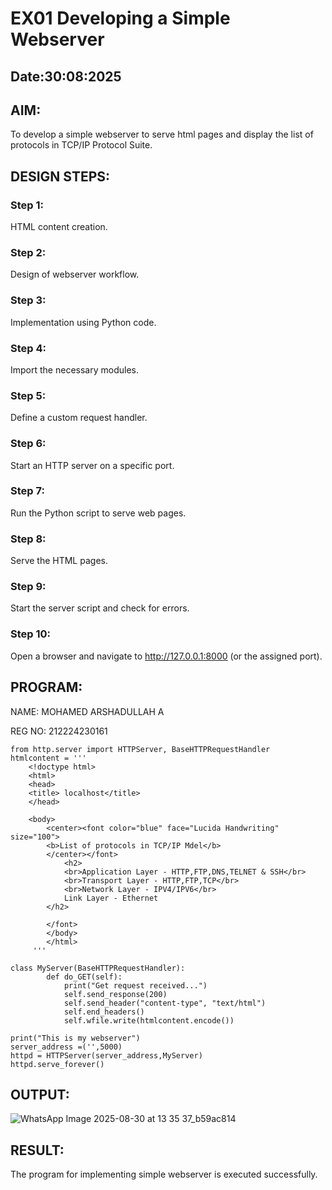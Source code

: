 # EX01 Developing a Simple Webserver
## Date:30:08:2025


## AIM:
To develop a simple webserver to serve html pages and display the list of protocols in TCP/IP Protocol Suite.

## DESIGN STEPS:
### Step 1: 
HTML content creation.

### Step 2:
Design of webserver workflow.

### Step 3:
Implementation using Python code.

### Step 4:
Import the necessary modules.

### Step 5:
Define a custom request handler.

### Step 6:
Start an HTTP server on a specific port.

### Step 7:
Run the Python script to serve web pages.

### Step 8:
Serve the HTML pages.

### Step 9:
Start the server script and check for errors.

### Step 10:
Open a browser and navigate to http://127.0.0.1:8000 (or the assigned port).

## PROGRAM:
NAME: MOHAMED ARSHADULLAH A

REG NO: 212224230161
```
from http.server import HTTPServer, BaseHTTPRequestHandler
htmlcontent = '''
    <!doctype html>
    <html>
    <head>
    <title> localhost</title>
    </head>

    <body>
        <center><font color="blue" face="Lucida Handwriting" size="100">
        <b>List of protocols in TCP/IP Mdel</b>
        </center></font>
            <h2>
            <br>Application Layer - HTTP,FTP,DNS,TELNET & SSH</br>
            <br>Transport Layer - HTTP,FTP,TCP</br>
            <br>Network Layer - IPV4/IPV6</br>
            Link Layer - Ethernet
        </h2>
        
        </font>
        </body>
        </html>
     '''

class MyServer(BaseHTTPRequestHandler):
        def do_GET(self):
            print("Get request received...")
            self.send_response(200) 
            self.send_header("content-type", "text/html")       
            self.end_headers()
            self.wfile.write(htmlcontent.encode())

print("This is my webserver") 
server_address =('',5000)
httpd = HTTPServer(server_address,MyServer)
httpd.serve_forever()
```
## OUTPUT:
![WhatsApp Image 2025-08-30 at 13 35 37_b59ac814](https://github.com/user-attachments/assets/406e4ce7-10d6-42aa-a421-45fdf7d87d36)


## RESULT:
The program for implementing simple webserver is executed successfully.
